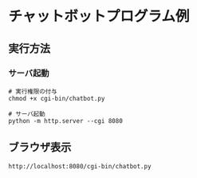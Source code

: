 # チャットボットプログラム例

## 実行方法
### サーバ起動
```
# 実行権限の付与
chmod +x cgi-bin/chatbot.py

# サーバ起動
python -m http.server --cgi 8080
```

## ブラウザ表示
```
http://localhost:8080/cgi-bin/chatbot.py
```

